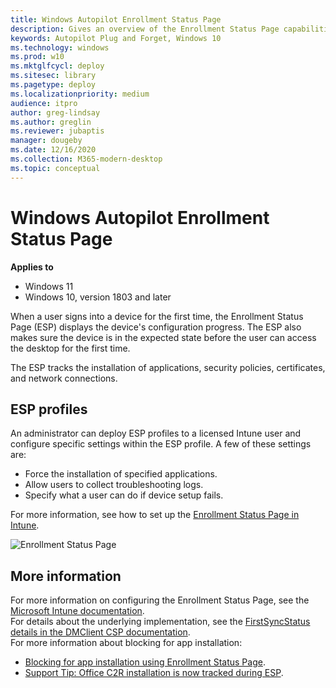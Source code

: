 ```yaml
---
title: Windows Autopilot Enrollment Status Page 
description: Gives an overview of the Enrollment Status Page capabilities, configuration
keywords: Autopilot Plug and Forget, Windows 10
ms.technology: windows
ms.prod: w10
ms.mktglfcycl: deploy
ms.sitesec: library
ms.pagetype: deploy
ms.localizationpriority: medium
audience: itpro
author: greg-lindsay
ms.author: greglin
ms.reviewer: jubaptis
manager: dougeby
ms.date: 12/16/2020
ms.collection: M365-modern-desktop
ms.topic: conceptual
---
```



# Windows Autopilot Enrollment Status Page

**Applies to**

- Windows 11
- Windows 10, version 1803 and later

When a user signs into a device for the first time, the Enrollment Status Page (ESP) displays the device's configuration progress. The ESP also makes sure the device is in the expected state before the user can access the desktop for the first time.

The ESP tracks the installation of applications, security policies, certificates, and network connections.

## ESP profiles

An administrator can deploy ESP profiles to a licensed Intune user and configure specific settings within the ESP profile. A few of these settings are:
- Force the installation of specified applications.
- Allow users to collect troubleshooting logs.
- Specify what a user can do if device setup fails.

For more information, see how to set up the [Enrollment Status Page in Intune](/intune/windows-enrollment-status).  
 
![Enrollment Status Page](images/enrollment-status-page.png)
 

## More information

For more information on configuring the Enrollment Status Page, see the [Microsoft Intune documentation](/intune/windows-enrollment-status).<br>
For details about the underlying implementation, see the [FirstSyncStatus details in the DMClient CSP documentation](/windows/client-management/mdm/dmclient-csp).<br>
For more information about blocking for app installation:
- [Blocking for app installation using Enrollment Status Page](/archive/blogs/mniehaus/blocking-for-app-installation-using-enrollment-status-page).
- [Support Tip: Office C2R installation is now tracked during ESP](https://techcommunity.microsoft.com/t5/Intune-Customer-Success/Support-Tip-Office-C2R-installation-is-now-tracked-during-ESP/ba-p/295514).

